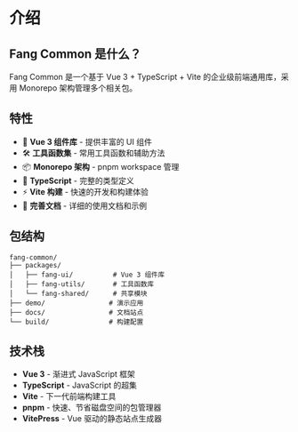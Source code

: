 # 介绍

## Fang Common 是什么？

Fang Common 是一个基于 Vue 3 + TypeScript + Vite 的企业级前端通用库，采用 Monorepo 架构管理多个相关包。

## 特性

- 🎨 **Vue 3 组件库** - 提供丰富的 UI 组件
- 🛠️ **工具函数集** - 常用工具函数和辅助方法
- 📦 **Monorepo 架构** - pnpm workspace 管理
- 🔧 **TypeScript** - 完整的类型定义
- ⚡️ **Vite 构建** - 快速的开发和构建体验
- 📝 **完善文档** - 详细的使用文档和示例

## 包结构

```
fang-common/
├── packages/
│   ├── fang-ui/          # Vue 3 组件库
│   ├── fang-utils/       # 工具函数库
│   └── fang-shared/      # 共享模块
├── demo/                # 演示应用
├── docs/                # 文档站点
└── build/               # 构建配置
```

## 技术栈

- **Vue 3** - 渐进式 JavaScript 框架
- **TypeScript** - JavaScript 的超集
- **Vite** - 下一代前端构建工具
- **pnpm** - 快速、节省磁盘空间的包管理器
- **VitePress** - Vue 驱动的静态站点生成器
